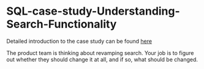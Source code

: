 # SQL-case-study-Understanding-Search-Functionality
Detailed introduction to the case study can be found [here](https://community.modeanalytics.com/sql/tutorial/understanding-search-functionality/)

The product team is thinking about revamping search. Your job is to figure out whether they should change it at all, and if so, what should be changed.
